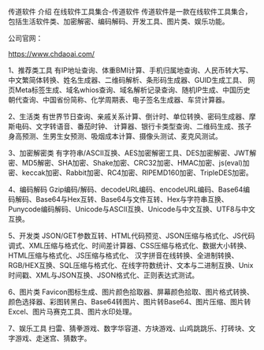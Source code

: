 传道软件
介绍
在线软件工具集合-传道软件 传道软件是一款在线软件工具集合，包括生活软件类、加密解密、编码解码、开发工具、图片类、娱乐功能。

公司官网：

https://www.chdaoai.com/

1、推荐类工具
有IP地址查询、体重BMI计算、手机归属地查询、人民币转大写、中文繁简体转换、姓名生成器、二维码解析、条形码生成器、GUID生成工具、 网页Meta标签生成、域名whios查询、域名解析记录查询、随机IP生成、中国历史朝代查询、中国省份简称、化学周期表、电子签名生成器、车贷计算器。

2、生活类
有世界节日查询、亲戚关系计算、倒计时、单位转换、密码生成器、摩斯电码、文字转语音、番茄时钟、 计算器、银行卡类型查询、二维码生成、孩子身高预测、生男生女预测、吸烟成本计算、摄像头测试、麦克风测试。

3、加密解密类
有字符串/ASCII互换、AES加密解密工具、DES加密解密、JWT解密、MD5解密、SHA加密、Shake加密、CRC32加密、HMAC加密、js(eval)加密、keccak加密、Rabbit加密、RC4加密、RIPEMD160加密、TripleDES加密。

4、编码解码
Gzip编码/解码、decodeURL编码、encodeURL编码、Base64编码解码、Base64与Hex互转、Base64与文件互转、Hex与字符串互换、Punycode编码解码、Unicode与ASCII互换、Unicode与中文互换、UTF8与中文互换。

5、开发类
JSON/GET参数互转、HTML代码预览、JSON压缩与格式化、JS代码调式、XML压缩与格式化、时间差计算器、CSS压缩与格式化、数据大小转换、HTML压缩与格式化、JS压缩与格式化、 汉字拼音在线转换、全进制转换、RGB/HEX互换、SQL压缩与格式化、在线字符数统计、文本与二进制互换、Unix时间戳、XML与JSON互换、JSON格式化、正则表达式测试。

6、图片类
Favicon图标生成、图片颜色拾取器、屏幕颜色拾取、图片格式转换、颜色选择器、彩图转黑白、Base64转图片、图片转Base64、图片压缩、图片转Excel、图片马赛克工具、图片水印处理。

7、娱乐工具
扫雷、猜拳游戏、数字华容道、方块游戏、山鸡跳跳乐、打砖块、文字游戏、走迷宫、猜数字。
